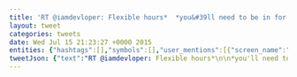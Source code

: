 ```yaml
---
title: 'RT @iamdevloper: Flexible hours*  *you&#39ll need to be in for the 10am standup everyday'
layout: tweet
categories: tweets
date: Wed Jul 15 21:23:27 +0000 2015
entities: {"hashtags":[],"symbols":[],"user_mentions":[{"screen_name":"iamdevloper","name":"I Am Devloper","id":564919357,"id_str":"564919357","indices":[3,15]}],"urls":[]}
tweetJson: {"text":"RT @iamdevloper: Flexible hours*\n\n*you'll need to be in for the 10am standup everyday"}
---
```

